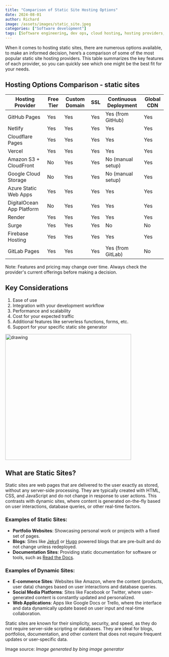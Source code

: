 ```yaml
---
title: "Comparison of Static Site Hosting Options"
date: 2024-08-01
author: Richard
image: /assets/images/static_site.jpeg
categories: ["Software development"]
tags: [Software engineering, dev ops, cloud hosting, hosting providers, comparison]
---
```


When it comes to hosting static sites, there are numerous options available, to make an informed decision, here’s a comparison of some of the most popular static site hosting providers. This table summarizes the key features of each provider, so you can quickly see which one might be the best fit for your needs.

<!-- ![Static site's on cloud, glowing image with logos](/RDjarbeng/assets/images/static_site.jpeg) -->



## Hosting Options Comparison - static sites

| Hosting Provider         | Free Tier | Custom Domain | SSL | Continuous Deployment | Global CDN |
|--------------------------|-----------|---------------|-----|------------------------|------------|
| GitHub Pages             | Yes       | Yes           | Yes | Yes (from GitHub)      | Yes        |
| Netlify                  | Yes       | Yes           | Yes | Yes                    | Yes        |
| Cloudflare Pages         | Yes       | Yes           | Yes | Yes                    | Yes        |
| Vercel                   | Yes       | Yes           | Yes | Yes                    | Yes        |
| Amazon S3 + CloudFront   | No        | Yes           | Yes | No (manual setup)      | Yes        |
| Google Cloud Storage     | No        | Yes           | Yes | No (manual setup)      | Yes        |
| Azure Static Web Apps    | Yes       | Yes           | Yes | Yes                    | Yes        |
| DigitalOcean App Platform| No        | Yes           | Yes | Yes                    | Yes        |
| Render                   | Yes       | Yes           | Yes | Yes                    | Yes        |
| Surge                    | Yes       | Yes           | Yes | No                     | No         |
| Firebase Hosting         | Yes       | Yes           | Yes | Yes                    | Yes        |
| GitLab Pages             | Yes       | Yes           | Yes | Yes (from GitLab)      | No         |

Note: Features and pricing may change over time. Always check the provider's current offerings before making a decision.

## Key Considerations

1. Ease of use
2. Integration with your development workflow
3. Performance and scalability
4. Cost for your expected traffic
5. Additional features like serverless functions, forms, etc.
6. Support for your specific static site generator

<img src="/RDjarbeng/assets/images/static_site.jpeg" alt="drawing" height ="400px" />

## What are Static Sites?

Static sites are web pages that are delivered to the user exactly as stored, without any server-side processing. They are typically created with HTML, CSS, and JavaScript and do not change in response to user actions. This contrasts with dynamic sites, where content is generated on-the-fly based on user interactions, database queries, or other real-time factors.
### Examples of Static Sites:
- **Portfolio Websites**: Showcasing personal work or projects with a fixed set of pages.
- **Blogs**: Sites like [Jekyll](https://jekyllrb.com/) or [Hugo](https://gohugo.io/) powered blogs that are pre-built and do not change unless redeployed.
- **Documentation Sites**: Providing static documentation for software or tools, such as [Read the Docs](https://readthedocs.org/).

### Examples of Dynamic Sites:
- **E-commerce Sites**: Websites like Amazon, where the content (products, user data) changes based on user interactions and database queries.
- **Social Media Platforms**: Sites like Facebook or Twitter, where user-generated content is constantly updated and personalized.
- **Web Applications**: Apps like Google Docs or Trello, where the interface and data dynamically update based on user input and real-time collaboration.

Static sites are known for their simplicity, security, and speed, as they do not require server-side scripting or databases. They are ideal for blogs, portfolios, documentation, and other content that does not require frequent updates or user-specific data.

Image source: _Image generated by bing image generator_